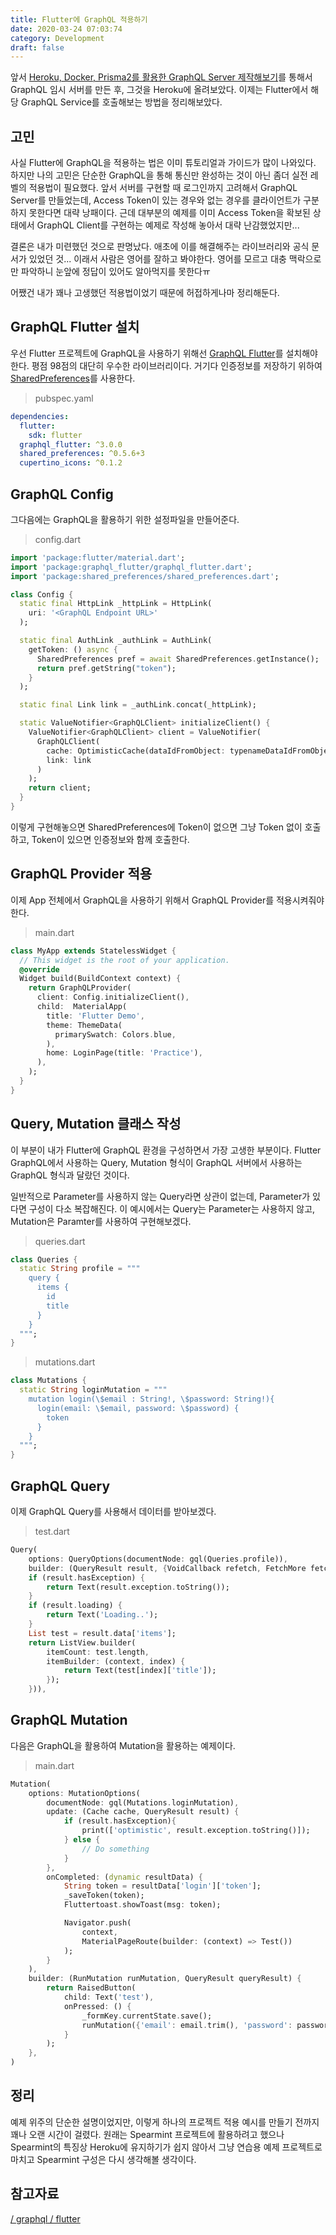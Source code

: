 ```yaml
---
title: Flutter에 GraphQL 적용하기
date: 2020-03-24 07:03:74
category: Development
draft: false
---
```


앞서 [Heroku, Docker, Prisma2를 활용한 GraphQL Server 제작해보기](https://sulfurbottom.netlify.com/Development/heroku-docker-prisma2%EB%A5%BC-%ED%99%9C%EC%9A%A9%ED%95%9C-graphql-server-%EC%A0%9C%EC%9E%91%ED%95%B4%EB%B3%B4%EA%B8%B0/)를 통해서 GraphQL 임시 서버를 만든 후, 그것을 Heroku에 올려보았다. 이제는 Flutter에서 해당 GraphQL Service를 호출해보는 방법을 정리해보았다.

## 고민

사실 Flutter에 GraphQL을 적용하는 법은 이미 튜토리얼과 가이드가 많이 나와있다. 하지만 나의 고민은 단순한 GraphQL을 통해 통신만 완성하는 것이 아닌 좀더 실전 레벨의 적용법이 필요했다.
앞서 서버를 구현할 때 로그인까지 고려해서 GraphQL Server를 만들었는데, Access Token이 있는 경우와 없는 경우를 클라이언트가 구분하지 못한다면 대략 낭패이다. 근데 대부분의 예제를 이미 Access Token을 확보된 상태에서 GraphQL Client를 구현하는 예제로 작성해 놓아서 대략 난감했었지만...

결론은 내가 미련했던 것으로 판명났다. 애초에 이를 해결해주는 라이브러리와 공식 문서가 있었던 것... 이래서 사람은 영어를 잘하고 봐야한다. 영어를 모르고 대충 맥락으로만 파악하니 눈앞에 정답이 있어도 알아먹지를 못한다ㅠ

어쨌건 내가 꽤나 고생했던 적용법이었기 때문에 허접하게나마 정리해둔다.

## GraphQL Flutter 설치

우선 Flutter 프로젝트에 GraphQL을 사용하기 위해선 [GraphQL Flutter](https://pub.dev/packages/graphql_flutter)를 설치해야 한다. 평점 98점의 대단히 우수한 라이브러리이다. 거기다 인증정보를 저장하기 위하여 [SharedPreferences](https://pub.dev/packages/shared_preferences)를 사용한다.

> pubspec.yaml

```yaml
dependencies:
  flutter:
    sdk: flutter
  graphql_flutter: ^3.0.0
  shared_preferences: ^0.5.6+3
  cupertino_icons: ^0.1.2
```

## GraphQL Config

그다음에는 GraphQL을 활용하기 위한 설정파일을 만들어준다.

> config.dart

```dart
import 'package:flutter/material.dart';
import 'package:graphql_flutter/graphql_flutter.dart';
import 'package:shared_preferences/shared_preferences.dart';

class Config {
  static final HttpLink _httpLink = HttpLink(
    uri: '<GraphQL Endpoint URL>'
  );

  static final AuthLink _authLink = AuthLink(
    getToken: () async {
      SharedPreferences pref = await SharedPreferences.getInstance();
      return pref.getString("token");
    }
  );

  static final Link link = _authLink.concat(_httpLink);

  static ValueNotifier<GraphQLClient> initializeClient() {
    ValueNotifier<GraphQLClient> client = ValueNotifier(
      GraphQLClient(
        cache: OptimisticCache(dataIdFromObject: typenameDataIdFromObject),
        link: link
      )
    );
    return client;
  }
}
```

이렇게 구현해놓으면 SharedPreferences에 Token이 없으면 그냥 Token 없이 호출하고, Token이 있으면 인증정보와 함께 호출한다.

## GraphQL Provider 적용

이제 App 전체에서 GraphQL을 사용하기 위해서 GraphQL Provider를 적용시켜줘야 한다.

> main.dart

```dart
class MyApp extends StatelessWidget {
  // This widget is the root of your application.
  @override
  Widget build(BuildContext context) {
    return GraphQLProvider(
      client: Config.initializeClient(),
      child:  MaterialApp(
        title: 'Flutter Demo',
        theme: ThemeData(
          primarySwatch: Colors.blue,
        ),
        home: LoginPage(title: 'Practice'),
      ),
    );
  }
}
```

## Query, Mutation 클래스 작성

이 부분이 내가 Flutter에 GraphQL 환경을 구성하면서 가장 고생한 부분이다. Flutter GraphQL에서 사용하는 Query, Mutation 형식이 GraphQL 서버에서 사용하는 GraphQL 형식과 달랐던 것이다.

일반적으로 Parameter를 사용하지 않는 Query라면 상관이 없는데, Parameter가 있다면 구성이 다소 복잡해진다. 이 예시에서는 Query는 Parameter는 사용하지 않고, Mutation은 Paramter를 사용하여 구현해보겠다.

> queries.dart

```dart
class Queries {
  static String profile = """
    query {
      items {
        id
        title
      }
    }
  """;
}
```

> mutations.dart

```dart
class Mutations {
  static String loginMutation = """
    mutation login(\$email : String!, \$password: String!){
      login(email: \$email, password: \$password) {
        token
      }
    }
  """;
}
```

## GraphQL Query

이제 GraphQL Query를 사용해서 데이터를 받아보겠다.

> test.dart

```dart
Query(
    options: QueryOptions(documentNode: gql(Queries.profile)),
    builder: (QueryResult result, {VoidCallback refetch, FetchMore fetchMore}) {
    if (result.hasException) {
        return Text(result.exception.toString());
    }
    if (result.loading) {
        return Text('Loading..');
    }
    List test = result.data['items'];
    return ListView.builder(
        itemCount: test.length,
        itemBuilder: (context, index) {
            return Text(test[index]['title']);
        });
    })),

```

## GraphQL Mutation

다음은 GraphQL을 활용하여 Mutation을 활용하는 예제이다.

> main.dart

```dart
Mutation(
    options: MutationOptions(
        documentNode: gql(Mutations.loginMutation),
        update: (Cache cache, QueryResult result) {
            if (result.hasException){
                print(['optimistic', result.exception.toString()]);
            } else {
                // Do something
            }
        },
        onCompleted: (dynamic resultData) {
            String token = resultData['login']['token'];
            _saveToken(token);
            Fluttertoast.showToast(msg: token);

            Navigator.push(
                context,
                MaterialPageRoute(builder: (context) => Test())
            );
        }
    ),
    builder: (RunMutation runMutation, QueryResult queryResult) {
        return RaisedButton(
            child: Text('test'),
            onPressed: () {
                _formKey.currentState.save();
                runMutation({'email': email.trim(), 'password': password.trim()});
            }
        );
    },
)
```

## 정리

예제 위주의 단순한 설명이었지만, 이렇게 하나의 프로젝트 적용 예시를 만들기 전까지 꽤나 오랜 시간이 걸렸다. 원래는 Spearmint 프로젝트에 활용하려고 했으나 Spearmint의 특징상 Heroku에 유지하기가 쉽지 않아서 그냥 연습용 예제 프로젝트로 마치고 Spearmint 구성은 다시 생각해볼 생각이다.

## 참고자료

[/ graphql / flutter](https://hasura.io/learn/graphql/flutter-graphql/queries/2-create-query/)
